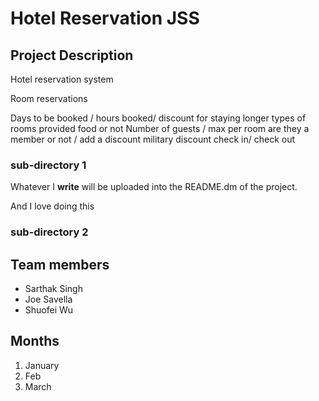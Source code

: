 # Hotel Reservation JSS

## Project Description

Hotel reservation system

Room reservations 

Days to be booked / hours booked/ discount for staying longer
types of rooms
provided food or not
Number of guests / max per room
are they a member or not / add a discount
military discount
check in/ check out

### sub-directory 1

Whatever I **write** will be uploaded 
into the README.dm of the project. 

And I love doing this

### sub-directory 2

## Team members

- Sarthak Singh
- Joe Savella
- Shuofei Wu

## Months

1. January
2. Feb
3. March
